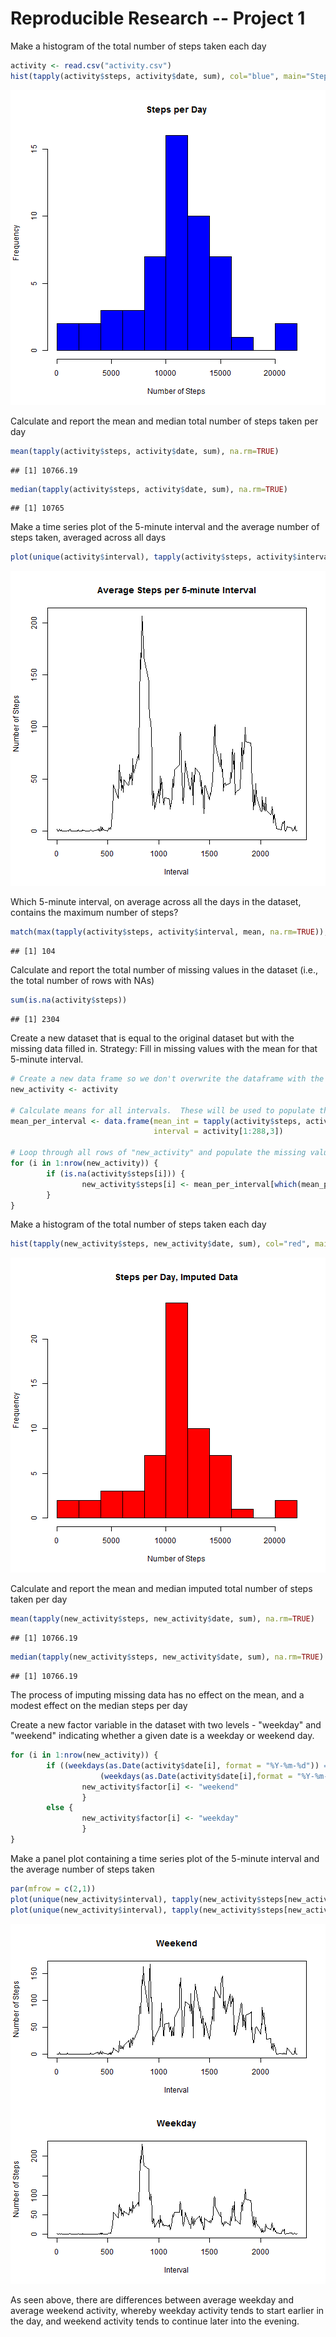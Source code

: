Reproducible Research -- Project 1
========================================

Make a histogram of the total number of steps taken each day

```r
activity <- read.csv("activity.csv")
hist(tapply(activity$steps, activity$date, sum), col="blue", main="Steps per Day", breaks=10, xlab="Number of Steps")
```

![plot of chunk daily_summary](figure/daily_summary-1.png) 

Calculate and report the mean and median total number of steps taken per day

```r
mean(tapply(activity$steps, activity$date, sum), na.rm=TRUE)
```

```
## [1] 10766.19
```

```r
median(tapply(activity$steps, activity$date, sum), na.rm=TRUE)
```

```
## [1] 10765
```

Make a time series plot of the 5-minute interval and the average number of steps taken, averaged across all days

```r
plot(unique(activity$interval), tapply(activity$steps, activity$interval, mean, na.rm=TRUE), type="l",main="Average Steps per 5-minute Interval", xlab="Interval", ylab="Number of Steps")
```

![plot of chunk plot_avg_steps_per_interval](figure/plot_avg_steps_per_interval-1.png) 

Which 5-minute interval, on average across all the days in the dataset, contains the maximum number of steps?

```r
match(max(tapply(activity$steps, activity$interval, mean, na.rm=TRUE)), tapply(activity$steps, activity$interval, mean, na.rm=TRUE))
```

```
## [1] 104
```

Calculate and report the total number of missing values in the dataset (i.e., the total number of rows with NAs)

```r
sum(is.na(activity$steps))
```

```
## [1] 2304
```

Create a new dataset that is equal to the original dataset but with the missing data filled in.
Strategy:  Fill in missing values with the mean for that 5-minute interval.

```r
# Create a new data frame so we don't overwrite the dataframe with the missing values
new_activity <- activity

# Calculate means for all intervals.  These will be used to populate the new data frame
mean_per_interval <- data.frame(mean_int = tapply(activity$steps, activity$interval, mean, na.rm=TRUE), 
                                interval = activity[1:288,3])

# Loop through all rows of "new_activity" and populate the missing values with the interval means
for (i in 1:nrow(new_activity)) {
        if (is.na(activity$steps[i])) {
                new_activity$steps[i] <- mean_per_interval[which(mean_per_interval$interval == activity$interval[i]),1]
        }
}
```

Make a histogram of the total number of steps taken each day

```r
hist(tapply(new_activity$steps, new_activity$date, sum), col="red", main="Steps per Day, Imputed Data", breaks=10, xlab="Number of Steps")
```

![plot of chunk imputed_daily_summary](figure/imputed_daily_summary-1.png) 

Calculate and report the mean and median imputed total number of steps taken per day

```r
mean(tapply(new_activity$steps, new_activity$date, sum), na.rm=TRUE)
```

```
## [1] 10766.19
```

```r
median(tapply(new_activity$steps, new_activity$date, sum), na.rm=TRUE)
```

```
## [1] 10766.19
```

The process of imputing missing data has no effect on the mean, and a modest effect on the median steps per day

Create a new factor variable in the dataset with two levels - "weekday" and "weekend" indicating whether a given date is a weekday or weekend day.

```r
for (i in 1:nrow(new_activity)) {
        if ((weekdays(as.Date(activity$date[i], format = "%Y-%m-%d")) == "Saturday") | 
                    (weekdays(as.Date(activity$date[i],format = "%Y-%m-%d")) == "Sunday")) {
                new_activity$factor[i] <- "weekend"
                } 
        else {
                new_activity$factor[i] <- "weekday"
                }
}
```

Make a panel plot containing a time series plot of the 5-minute interval and the average number of steps taken

```r
par(mfrow = c(2,1))
plot(unique(new_activity$interval), tapply(new_activity$steps[new_activity$factor == "weekend"], new_activity$interval[new_activity$factor == "weekend"], mean, na.rm = TRUE), type = "l", xlab = "Interval", ylab="Number of Steps", main = "Weekend")
plot(unique(new_activity$interval), tapply(new_activity$steps[new_activity$factor == "weekday"], new_activity$interval[new_activity$factor == "weekday"], mean, na.rm = TRUE), type = "l", xlab = "Interval", ylab="Number of Steps", main = "Weekday")
```

![plot of chunk panel_plot](figure/panel_plot-1.png) 

As seen above, there are differences between average weekday and average weekend activity, whereby weekday activity tends to start earlier in the day, and weekend activity tends to continue later into the evening.

